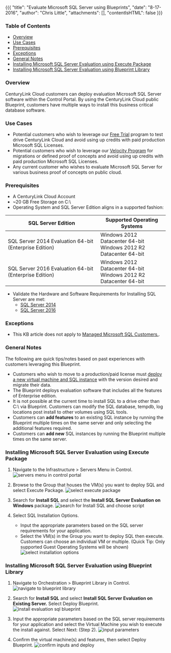 {{{
  "title": "Evaluate Microsoft SQL Server using Blueprints",
  "date": "8-17-2016",
  "author": "Chris Little",
  "attachments": [],
  "contentIsHTML": false
}}}

### Table of Contents

* [Overview](#overview)
* [Use Cases](#use-cases)
* [Prerequisites](#prerequisites)
* [Exceptions](#exceptions)
* [General Notes](#general-notes)
* [Installing Microsoft SQL Server Evaluation using Execute Package](#installing-microsoft-sql-server-evaluation-using-execute-package)
* [Installing Microsoft SQL Server Evaluation using Blueprint Library](#installing-microsoft-sql-server-evaluation-using-blueprint-library)

### Overview
CenturyLink Cloud customers can deploy evaluation Microsoft SQL Server software within the Control Portal. By using the CenturyLink Cloud public Blueprint, customers have multiple ways to install this business critical database software.

### Use Cases
* Potential customers who wish to leverage our [Free Trial](//www.ctl.io/free-trial) program to test drive CenturyLink Cloud and avoid using up credits with paid production Microsoft SQL Licenses.
* Potential customers who wish to leverage our [Velocity Program](//www.ctl.io/velocity-migration/) for migrations or defined proof of concepts and avoid using up credits with paid production Microsoft SQL Licenses.
* Any current customer who wishes to evaluate Microsoft SQL Server for various business proof of concepts on public cloud.

### Prerequisites
* A CenturyLink Cloud Account
* ~20 GB Free Storage on C:\
* Operating System and SQL Server Edition aligns in a supported fashion:

SQL Server Edition|Supported Operating Systems
------------------|---------------------------
SQL Server 2014 Evaluation 64-bit (Enterprise Edition)|Windows 2012 Datacenter 64-bit<br>Windows 2012 R2 Datacenter 64-bit
SQL Server 2016 Evaluation 64-bit (Enterprise Edition)|Windows 2012 Datacenter 64-bit<br>Windows 2012 R2 Datacenter 64-bit

* Validate the Hardware and Software Requirements for Installing SQL Server are met:
    * [SQL Server 2014](//msdn.microsoft.com/en-us/library/ms143506%28v=sql.120%29.aspx)
    * [SQL Server 2016](//msdn.microsoft.com/en-us/library/ms143506%28v=sql.130%29.aspx)

### Exceptions
* This KB article does not apply to [Managed Microsoft SQL Customers.](//www.ctl.io/managed-services/ms-sql).

### General Notes
The following are quick tips/notes based on past experiences with customers leveraging this Blueprint.

* Customers who wish to move to a production/paid license must [deploy a new virtual machine and SQL instance](../Blueprints/deploy-microsoft-sql-server-using-blueprint.md) with the version desired and migrate their data.
* The Blueprint deploys evaluation software that includes all the features of Enterprise edition.
* It is not possible at the current time to install SQL to a drive other than C:\ via Blueprint. Customers can modify the SQL database, tempdb, log locations post install to other volumes using SQL tools.
* Customers can **add features** to an existing SQL instance by running the Blueprint multiple times on the same server and only selecting the additional features required.
* Customers can **add new** SQL instances by running the Blueprint multiple times on the same server.

### Installing Microsoft SQL Server Evaluation using Execute Package
1. Navigate to the Infrastructure > Servers Menu in Control.
   ![servers menu in control portal](../images/evaluate-microsoft-sql-server-using-blueprints-01.png)

2. Browse to the Group that houses the VM(s) you want to deploy SQL and select Execute Package.
   ![select execute package](../images/evaluate-microsoft-sql-server-using-blueprints-02.png)

3. Search for **Install SQL** and select the **Install SQL Server Evaluation on Windows** package.
   ![search for Install SQL and choose script](../images/evaluate-microsoft-sql-server-using-blueprints-03.png)

4. Select SQL Installation Options.
   * Input the appropriate parameters based on the SQL server requirements for your application.
   * Select the VM(s) in the Group you want to deploy SQL then execute. Customers can choose an individual VM or multiple. (Quick Tip: Only supported Guest Operating Systems will be shown)
   ![select installation options](../images/evaluate-microsoft-sql-server-using-blueprints-04.png)

### Installing Microsoft SQL Server Evaluation using Blueprint Library
1. Navigate to Orchestration > Blueprint Library in Control.
   ![navigate to blueprint library](../images/evaluate-microsoft-sql-server-using-blueprints-05.png)

2. Search for **Install SQL** and select **Install SQL Server Evaluation on Existing Server.** Select Deploy Blueprint.
   ![install evaluation sql blueprint](../images/evaluate-microsoft-sql-server-using-blueprints-06.png)

3. Input the appropriate parameters based on the SQL server requirements for your application and select the Virtual Machine you wish to execute the install against. Select Next: (Step 2).
   ![input parameters](../images/evaluate-microsoft-sql-server-using-blueprints-07.png)

4. Confirm the virtual machine(s) and features, then select Deploy Blueprint.
   ![confirm inputs and deploy](../images/evaluate-microsoft-sql-server-using-blueprints-08.png)
